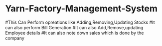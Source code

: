 # Yarn-Factory-Management-System
#This Can Perform opreations like Adding,Removing,Updating Stocks 
#It can also perform Bill Generation 
#It can also Add,Remove,updating Employee details 
#It can also note down sales which is done by the company 
